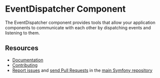 EventDispatcher Component
=========================

The EventDispatcher component provides tools that allow your application
components to communicate with each other by dispatching events and listening to
them.

Resources
---------

* [Documentation](https://symfony.com/doc/current/components/event_dispatcher.html)
* [Contributing](https://symfony.com/doc/current/contributing/index.html)
* [Report issues](https://github.com/symfony/symfony/issues) and
  [send Pull Requests](https://github.com/symfony/symfony/pulls)
  in the [main Symfony repository](https://github.com/symfony/symfony)
